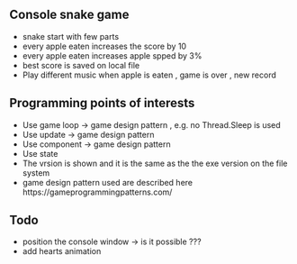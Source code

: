 <h2>Console snake game</h2>
<ul>
<li>snake start with few parts</li>
<li>every apple eaten increases the score by 10</li>
<li>every apple eaten increases apple spped by 3%</li>
<li>best score is saved on local file</li>
<li>Play different music when apple is eaten , game is over , new record</li>
</ul>


<h2>Programming points of interests</h2>
<ul>
<li>Use game loop -> game design pattern , e.g. no Thread.Sleep is used</li>
<li>Use update -> game design pattern</li>
<li>Use component -> game design pattern</li>
<li>Use state </li>
<li>The vrsion is shown and it is the same as the the exe version on the file system</li>
<li>game design pattern used are described here https://gameprogrammingpatterns.com/</li>
</ul>

<h2>Todo</h2>
<ul>
<li>position the console window -> is it possible ???</li>
<li>add hearts animation</li>
</ul>